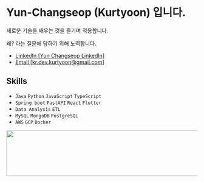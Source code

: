 # Yun-Changseop (Kurtyoon) 입니다.

새로운 기술을 배우는 것을 즐기며 적용합니다.

왜? 라는 질문에 답하기 위해 노력합니다.

- [LinkedIn [Yun Changseop LinkedIn]](https://www.linkedin.com/in/changseop-yun-225604291)
- [Email [kr.dev.kurtyoon@gmail.com]](mailto:kr.dev.kurtyoon@gmail.com)

## Skills

- `Java` `Python` `JavaScript` `TypeScript`
- `Spring boot` `FastAPI` `React` `Flutter`
- `Data Analysis` `ETL`
- `MySQL` `MongoDB` `PostgreSQL`
- `AWS` `GCP` `Docker`

<a href="https://github.com/devxb/gitanimals">
  <img src="https://render.gitanimals.org/lines/kurtyoon?pet-id=1" width="1000" height="120"/>
</a>
